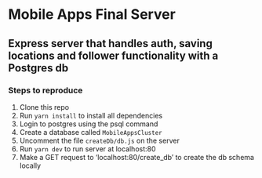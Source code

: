 # Mobile Apps Final Server

## Express server that handles auth, saving locations and follower functionality with a Postgres db

### Steps to reproduce
1.	Clone this repo
2.	Run `yarn install` to install all dependencies
3.	Login to postgres using the psql command
4.	Create a database called `MobileAppsCluster`
5.	Uncomment the file `createDb/db.js` on the server
6.	Run `yarn dev` to run server at localhost:80
7.	Make a GET request to ‘localhost:80/create_db’ to create the db schema locally

